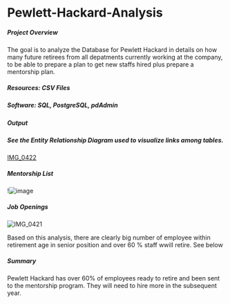 # Pewlett-Hackard-Analysis

##### Project Overview 

The goal is to analyze the Database for Pewlett Hackard  in details on how many future retirees from all depatments currently working at the company, to be able to prepare a plan to get new staffs hired plus prepare a mentorship plan.


##### Resources: CSV Files 
##### Software: SQL, PostgreSQL, pdAdmin

##### Output

##### See the Entity Relationship Diagram used to visualize links among tables. 

[IMG_0422](https://user-images.githubusercontent.com/106555873/179873693-2669e703-5d17-46e1-8b16-52b3c66a4372.PNG)


##### Mentorship List 

!![image](https://user-images.githubusercontent.com/106555873/179400580-1d279ea6-d3e2-4bd4-bc46-52e3ee373565.png)

##### Job Openings 

![IMG_0421](https://user-images.githubusercontent.com/106555873/179873629-7e33c346-35ee-468e-8d60-2df45cb5f56c.PNG)

Based on this analysis, there are clearly big number of employee within retirement age in senior position and over 60 % staff wwill retire. 
See below 

##### Summary 

Pewlett Hackard has over 60% of employees ready to retire and been sent to the mentorship program. They will need to hire more in the subsequent year. 

